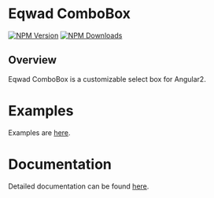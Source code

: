 [npm-image]: https://img.shields.io/npm/v/eqwad-combo-box.svg
[npm-url]: https://npmjs.org/package/eqwad-combo-box
[downloads-image]: https://img.shields.io/npm/dm/eqwad-combo-box.svg

# Eqwad ComboBox

[![NPM Version][npm-image]][npm-url]
[![NPM Downloads][downloads-image]][npm-url]

## Overview

Eqwad ComboBox is a customizable select box for Angular2.

# Examples
Examples are [here](https://eqwad-combo-box-demo.herokuapp.com/).

# Documentation
Detailed documentation can be found [here](https://github.com/eakoryakin/eqwad-combo-box/wiki).
